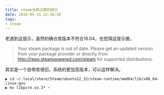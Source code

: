 ```yaml
---
title: steam仓库过期的提示
date: 2016-05-31 22:38:58
tags:
- steam
---
```


老遇到这提示，虽然的确仓库版本不符合16.04，也觉得这提示傻。
> Your steam package is out of date. Please get an updated version from your package provider or directly from http://repo.steampowered.com/steam for supported distributions.

其实是一个自带库很旧，系统的更加高版本，可以这样解决。
```
▶ cd ~/.local/share/Steam/ubuntu12_32/steam-runtime/amd64/lib/x86_64-linux-gnu
▶ mv libpcre.so.3* ~
```

